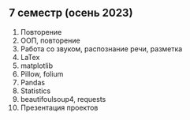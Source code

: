 ## 7 семестр (осень 2023)

1. Повторение
2. ООП, повторение
3. Работа со звуком, распознание речи, разметка
4. LaTex
5. matplotlib
6. Pillow, folium
7. Pandas
8. Statistics
9. beautifoulsoup4, requests
10. Презентация проектов

